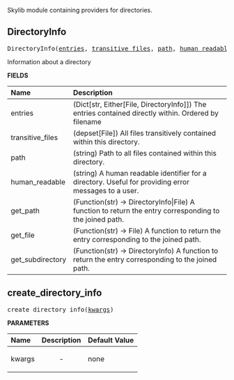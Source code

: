 <!-- Generated with Stardoc: http://skydoc.bazel.build -->

Skylib module containing providers for directories.

<a id="DirectoryInfo"></a>

## DirectoryInfo

<pre>
DirectoryInfo(<a href="#DirectoryInfo-entries">entries</a>, <a href="#DirectoryInfo-transitive_files">transitive_files</a>, <a href="#DirectoryInfo-path">path</a>, <a href="#DirectoryInfo-human_readable">human_readable</a>, <a href="#DirectoryInfo-get_path">get_path</a>, <a href="#DirectoryInfo-get_file">get_file</a>, <a href="#DirectoryInfo-get_subdirectory">get_subdirectory</a>)
</pre>

Information about a directory

**FIELDS**


| Name  | Description |
| :------------- | :------------- |
| <a id="DirectoryInfo-entries"></a>entries |  (Dict[str, Either[File, DirectoryInfo]]) The entries contained directly within. Ordered by filename    |
| <a id="DirectoryInfo-transitive_files"></a>transitive_files |  (depset[File]) All files transitively contained within this directory.    |
| <a id="DirectoryInfo-path"></a>path |  (string) Path to all files contained within this directory.    |
| <a id="DirectoryInfo-human_readable"></a>human_readable |  (string) A human readable identifier for a directory. Useful for providing error messages to a user.    |
| <a id="DirectoryInfo-get_path"></a>get_path |  (Function(str) -> DirectoryInfo\|File) A function to return the entry corresponding to the joined path.    |
| <a id="DirectoryInfo-get_file"></a>get_file |  (Function(str) -> File) A function to return the entry corresponding to the joined path.    |
| <a id="DirectoryInfo-get_subdirectory"></a>get_subdirectory |  (Function(str) -> DirectoryInfo) A function to return the entry corresponding to the joined path.    |


<a id="create_directory_info"></a>

## create_directory_info

<pre>
create_directory_info(<a href="#create_directory_info-kwargs">kwargs</a>)
</pre>



**PARAMETERS**


| Name  | Description | Default Value |
| :------------- | :------------- | :------------- |
| <a id="create_directory_info-kwargs"></a>kwargs |  <p align="center"> - </p>   |  none |


